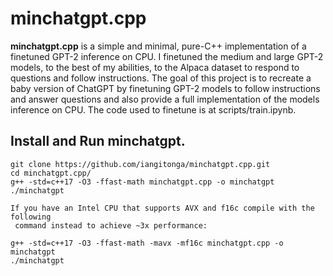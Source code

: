 # minchatgpt.cpp
**minchatgpt.cpp** is a simple and minimal, pure-C++ implementation of a finetuned GPT-2 inference on CPU.
I finetuned the medium and large GPT-2 models, to the best of my abilities, to the Alpaca dataset to respond
to questions and follow instructions. The goal of this project is to recreate a baby version of ChatGPT by
finetuning GPT-2 models to follow instructions and answer questions and also provide a full implementation of
the models inference on CPU. The code used to finetune is at scripts/train.ipynb.

## Install and Run minchatgpt.
```
git clone https://github.com/iangitonga/minchatgpt.cpp.git
cd minchatgpt.cpp/
g++ -std=c++17 -O3 -ffast-math minchatgpt.cpp -o minchatgpt
./minchatgpt

If you have an Intel CPU that supports AVX and f16c compile with the following
 command instead to achieve ~3x performance:
 
g++ -std=c++17 -O3 -ffast-math -mavx -mf16c minchatgpt.cpp -o minchatgpt
./minchatgpt
```
